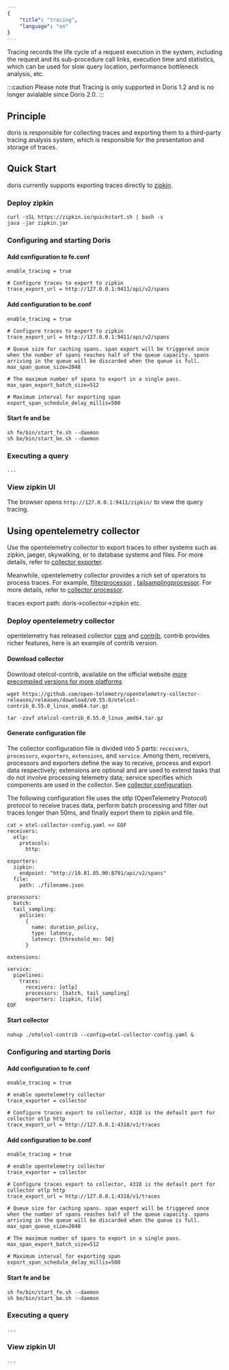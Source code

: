 ```yaml
---
{
    "title": "tracing",
    "language": "en"
}
---
```


<!-- 
Licensed to the Apache Software Foundation (ASF) under one
or more contributor license agreements.  See the NOTICE file
distributed with this work for additional information
regarding copyright ownership.  The ASF licenses this file
to you under the Apache License, Version 2.0 (the
"License"); you may not use this file except in compliance
with the License.  You may obtain a copy of the License at

  http://www.apache.org/licenses/LICENSE-2.0

Unless required by applicable law or agreed to in writing,
software distributed under the License is distributed on an
"AS IS" BASIS, WITHOUT WARRANTIES OR CONDITIONS OF ANY
KIND, either express or implied.  See the License for the
specific language governing permissions and limitations
under the License.
-->



Tracing records the life cycle of a request execution in the system, including the request and its sub-procedure call links, execution time and statistics, which can be used for slow query location, performance bottleneck analysis, etc.

:::caution
Please note that Tracing is only supported in Doris 1.2 and is no longer avialable since Doris 2.0.
:::


## Principle

doris is responsible for collecting traces and exporting them to a third-party tracing analysis system, which is responsible for the presentation and storage of traces.

## Quick Start

doris currently supports exporting traces directly to [zipkin](https://zipkin.io/).

### Deploy zipkin

```
curl -sSL https://zipkin.io/quickstart.sh | bash -s
java -jar zipkin.jar
```

### Configuring and starting Doris

#### Add configuration to fe.conf

```
enable_tracing = true

# Configure traces to export to zipkin
trace_export_url = http://127.0.0.1:9411/api/v2/spans
```

#### Add configuration to be.conf
```
enable_tracing = true

# Configure traces to export to zipkin
trace_export_url = http://127.0.0.1:9411/api/v2/spans

# Queue size for caching spans. span export will be triggered once when the number of spans reaches half of the queue capacity. spans arriving in the queue will be discarded when the queue is full.
max_span_queue_size=2048

# The maximum number of spans to export in a single pass.
max_span_export_batch_size=512

# Maximum interval for exporting span
export_span_schedule_delay_millis=500
```

#### Start fe and be
```
sh fe/bin/start_fe.sh --daemon
sh be/bin/start_be.sh --daemon
```

### Executing a query
```
...
```

### View zipkin UI

The browser opens `http://127.0.0.1:9411/zipkin/` to view the query tracing.

## Using opentelemetry collector

Use the opentelemetry collector to export traces to other systems such as zipkin, jaeger, skywalking, or to database systems and files.  For more details, refer to [collector exporter](https://github.com/open-telemetry/opentelemetry-collector-contrib/tree/main/exporter).

Meanwhile, opentelemetry collector provides a rich set of operators to process traces. For example, [filterprocessor](https://github.com/open-telemetry/opentelemetry-collector-contrib/tree/main/processor/filterprocessor) , [tailsamplingprocessor](hhttps://github.com/open-telemetry/opentelemetry-collector-contrib/tree/main/processor/tailsamplingprocessor). For more details, refer to [collector processor](https://github.com/open-telemetry/opentelemetry-collector-contrib/tree/main/processor).

traces export path: doris->collector->zipkin etc.

### Deploy opentelemetry collector

opentelemetry has released collector [core](https://github.com/open-telemetry/opentelemetry-collector) and [contrib](https://github.com/open-telemetry/opentelemetry-collector-contrib), contrib provides richer features, here is an example of contrib version.

#### Download collector

Download otelcol-contrib, available on the official website [more precompiled versions for more platforms](https://github.com/open-telemetry/opentelemetry-collector-releases/releases)

```
wget https://github.com/open-telemetry/opentelemetry-collector-releases/releases/download/v0.55.0/otelcol-contrib_0.55.0_linux_amd64.tar.gz

tar -zxvf otelcol-contrib_0.55.0_linux_amd64.tar.gz
```

#### Generate configuration file

The collector configuration file is divided into 5 parts: `receivers`, `processors`, `exporters`, `extensions`, and `service`. Among them, receivers, processors and exporters define the way to receive, process and export data respectively; extensions are optional and are used to extend tasks that do not involve processing telemetry data; service specifies which components are used in the collector. See [collector configuration](https://opentelemetry.io/docs/collector/deployment/).

The following configuration file uses the otlp (OpenTelemetry Protocol) protocol to receive traces data, perform batch processing and filter out traces longer than 50ms, and finally export them to zipkin and file.

```
cat > otel-collector-config.yaml << EOF
receivers:
  otlp:
    protocols:
      http:

exporters:
  zipkin:
    endpoint: "http://10.81.85.90:8791/api/v2/spans"
  file:
    path: ./filename.json

processors:
  batch:
  tail_sampling:
    policies:
      {
        name: duration_policy,
        type: latency,
        latency: {threshold_ms: 50}
      }

extensions:

service:
  pipelines:
    traces:
      receivers: [otlp]
      processors: [batch, tail_sampling]
      exporters: [zipkin, file]
EOF
```

#### Start collector

```
nohup ./otelcol-contrib --config=otel-collector-config.yaml &
```

### Configuring and starting Doris

#### Add configuration to fe.conf

```
enable_tracing = true

# enable opentelemetry collector
trace_exporter = collector

# Configure traces export to collector, 4318 is the default port for collector otlp http
trace_export_url = http://127.0.0.1:4318/v1/traces
```

#### Add configuration to be.conf
```
enable_tracing = true

# enable opentelemetry collector
trace_exporter = collector

# Configure traces export to collector, 4318 is the default port for collector otlp http
trace_export_url = http://127.0.0.1:4318/v1/traces

# Queue size for caching spans. span export will be triggered once when the number of spans reaches half of the queue capacity. spans arriving in the queue will be discarded when the queue is full.
max_span_queue_size=2048

# The maximum number of spans to export in a single pass.
max_span_export_batch_size=512

# Maximum interval for exporting span
export_span_schedule_delay_millis=500
```

#### Start fe and be
```
sh fe/bin/start_fe.sh --daemon
sh be/bin/start_be.sh --daemon
```

### Executing a query
```
...
```

### View zipkin UI
```
...
```